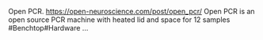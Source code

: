 Open PCR. https://open-neuroscience.com/post/open_pcr/
Open PCR is an open source PCR machine with heated lid and space for 12 samples #Benchtop#Hardware ...
